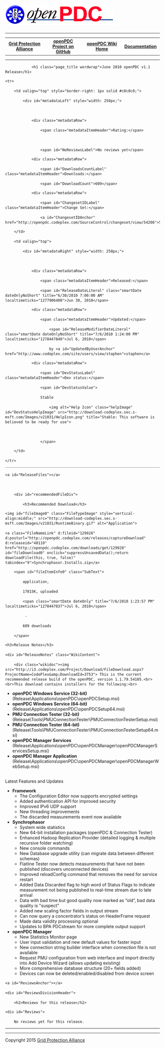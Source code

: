 

<html lang="en" xmlns="http://www.w3.org/1999/xhtml">

<head>

<meta charset="utf-8" />

<title>June 2010 openPDC v1.1 Release</title>



<!--HtmlToGmd.Head-->



<!--/HtmlToGmd.Head-->

</head>

<body>

<h1><a href="https://github.com/GridProtectionAlliance/openPDC/tree/master/Source/Documentation/wiki/openPDC_Home.md"><img src="https://github.com/GridProtectionAlliance/openPDC/blob/master/Source/Documentation/wiki/openPDC_Logo.png" alt="The Open Source Phasor Data Concentrator" /></a></h1>

<hr />

<!--HtmlToGmd.Body-->

<div id="NavigationMenu">

<table style="width: 100%; border-collapse: collapse; border: 0px solid gray;">

<tr>

<td style="width: 25%; text-align:center;"><b><a href="http://www.gridprotectionalliance.org">Grid Protection Alliance</a></b></td>

<td style="width: 25%; text-align:center;"><b><a href="https://github.com/GridProtectionAlliance/openPDC">openPDC Project on GitHub</a></b></td>

<td style="width: 25%; text-align:center;"><b><a href="https://github.com/GridProtectionAlliance/openPDC/tree/master/Documentation/wiki/openPDC_Home.md">openPDC Wiki Home</a></b></td>

<td style="width: 25%; text-align:center;"><b><a href="https://github.com/GridProtectionAlliance/openPDC/tree/master/Documentation/wiki/openPDC_Documentation_Home.md">Documentation</a></b></td>

</tr>

</table>

</div>

<hr />

<!--/HtmlToGmd.Body-->



<div class="WikiContent">

                <h1 class="page_title wordwrap">June 2010 openPDC v1.1 Release</h1>

                

<table id="ReleaseMetaDataBox" cellspacing="0" cellpadding="0" border="0" style="border: 1px solid #c0c0c0; margin-top: 10px;">

    <tr>

        <td valign="top" style="border-right: 1px solid #c0c0c0;">

            <div id="metadataLeft" style="width: 250px;">

            

                <div class="metadataRow">

                    <span class="metadataItemHeader">Rating:</span>

                

                    <span id="NoReviewsLabel">No reviews yet</span>

                    

</div>

                

                <div class="metadataRow">

                    <span id="DownloadsCountLabel" class="metadataItemHeader">Downloads:</span>

                    <span id="DownloadCount">609</span>

</div>

                

                <div class="metadataRow">

                    <span id="ChangesetIDLabel" class="metadataItemHeader">Change Set:</span>

                    <a id="ChangesetIDAnchor" href="http://openpdc.codeplex.com/SourceControl/changeset/view/54206">54206</a>

</div>

                

</div>

        </td>

        <td valign="top">

            <div id="metadataRight" style="width: 250px;">

                

                <div class="metadataRow">

                    <span class="metadataItemHeader">Released:</span>

                    <span id="ReleaseDateLiteral" class="smartDate dateOnlyNoShort" title="6/30/2010 7:00:00 AM" localtimeticks="1277906400">Jun 30, 2010</span>

</div>

                

                <div class="metadataRow">

                    <span class="metadataItemHeader">Updated:</span>

                        <span id="ReleaseModifierDateLiteral" class="smartDate dateOnlyNoShort" title="7/6/2010 1:24:00 PM" localtimeticks="1278447840">Jul 6, 2010</span>

                        by <a id="UpdatedByUserAnchor" href="http://www.codeplex.com/site/users/view/staphen">staphen</a>

</div>

                <div class="metadataRow">

                    <span id="DevStatusLabel" class="metadataItemHeader">Dev status:</span> 

                    <span id="DevStatusValue">

                    Stable

                        <img alt="Help Icon" class="helpImage" id="DevStatusHelpImage" src="http://download-codeplex.sec.s-msft.com/Images/v21031/HelpIcon.png" title="Stable: This software is believed to be ready for use">

                    

                    </span>

</div>

                

</div>

        </td>

    </tr>

</table>

<div class="ReleaseNotesDiv">

    <a id="ReleaseFiles"></a>

    

        <div id="recommendedFileDiv">

            <h3>Recommended Download</h3>

            



<div id="FileListItem0" class="FileListItemDiv">

    <img id="fileImage0" class="FileTypeImage" style="vertical-align:middle;" src="http://download-codeplex.sec.s-msft.com/Images/v21031/RuntimeBinary.gif" alt="Application">

    <a class="FileNameLink" d:fileid="129928" d:posturl="http://openpdc.codeplex.com/releases/captureDownload" d:releaseid="48110" href="http://openpdc.codeplex.com/downloads/get/129928" id="fileDownload0" onclick="suppressUnsavedData();return downloadFile(this, true, false)" tabindex="9">Synchrophasor.Installs.zip</a>

<div>

        <span id="fileItemInfo0" class="SubText">

            application,

            17815K, uploaded

            <span class="smartDate dateOnly" title="7/6/2010 1:23:57 PM" localtimeticks="1278447837">Jul 6, 2010</span>

             -

            609 downloads

        </span>

</div>

</div>

</div>

        

</div>

<div class="ReleaseNotesDiv">

    <h3>Release Notes</h3>

    <div id="ReleaseNotes" class="WikiContent">

        <div class="wikidoc"><img src="http://i3.codeplex.com/Project/Download/FileDownload.aspx?ProjectName=CodePlex&amp;DownloadId=3753"> This is the current recommended release build of the openPDC, version 1.1.79.54105.<br><br>This download contains installers for the following:<br>

<ul><li><b>openPDC Windows Service (32-bit)</b> (Release\Applications\openPDC\openPDCSetup.msi) </li>

<li><b>openPDC Windows Service (64-bit)</b> (Release\Applications\openPDC\openPDCSetup64.msi) </li>

<li><b>PMU Connection Tester (32-bit)</b> (Release\Tools\PMUConnectionTester\PMUConnectionTesterSetup.msi) </li>

<li><b>PMU Connection Tester (64-bit)</b> (Release\Tools\PMUConnectionTester\PMUConnectionTesterSetup64.msi) </li>

<li><b>openPDC Manager Services</b> (Release\Applications\openPDC\openPDCManager\openPDCManagerServicesSetup.msi) </li>

<li><b>openPDC Manager Application</b> (Release\Applications\openPDC\openPDCManager\openPDCManagerWebSetup.msi)</li></ul>

<br>Latest Features and Updates<br>

<ul><li><b>Framework</b>

<ul><li>The Configuration Editor now supports encrypted settings</li>

<li>Added authentication API for improved security</li>

<li>Improved lPv6 UDP support</li>

<li>New threading improvements</li>

<li>The discarded measurements event now available</li></ul></li>

<li><b>Synchrophasor</b>

<ul><li>System wide statistics</li>

<li>New 64-bit installation packages (openPDC &amp; Connection Tester)</li>

<li>Enhanced Hadoop Replication Provider (detailed logging &amp; multiple recursive folder watching)</li>

<li>New console commands</li>

<li>New Database upgrade utility (can migrate data between different schemas)</li>

<li>Flatline Tester now detects measurements that have not been published (discovers unconnected devices)</li>

<li>Improved reloadConfig command that removes the need for service restart</li>

<li>Added Data Discarded flag to high word of Status Flags to indicate measurement not being published to real-time stream due to late arrival</li>

<li>Data with bad time but good quality now marked as “old”, bad data quality is &quot;suspect&quot;</li>

<li>Added new scaling factor fields in output stream</li>

<li>Can now query a concentrator’s status on HeaderFrame request</li>

<li>Made data validity processing optional</li>

<li>Updates to BPA PDCstream for more complete output support</li></ul></li>

<li><b>openPDC Manager</b>

<ul><li>New Statistics Monitor page</li>

<li>User input validation and new default values for faster input</li>

<li>New connection string builder interface when connection file is not available</li>

<li>Request PMU configuration from web interface and import directly into Add Device Wizard (allows updating existing)</li>

<li>More comprehensive database structure (20+ fields added)</li>

<li>Devices can now be deleted/enabled/disabled from device screen</li></ul></li></ul></div><div class="ClearBoth"></div>

</div>

</div>

<div id="ReviewsPanel">

    <a id="ReviewsAnchor"></a>

    <div id="ReviewsDivisionHeader">

        <h2>Reviews for this release</h2>

</div>

    <div id="Reviews">

        No reviews yet for this release.

</div>

</div>

</div>

<div id="footer">

<hr />



</div>



<!--HtmlToGmd.Foot-->

<div id="copyright">

<hr />

Copyright 2015 <a href="http://www.gridprotectionoalliance.org">Grid Protection Alliance</a>

</div>

<!--/HtmlToGmd.Foot-->

</body>

</html>


